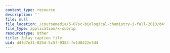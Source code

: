 ```yaml
---
content_type: resource
description: ''
file: null
file_location: /coursemedia/5-07sc-biological-chemistry-i-fall-2013/d4fd7e31025d5c5f9383fe1d8422e7d4_eOYHJLqP2Ps.vtt
file_type: application/x-subrip
resourcetype: Other
title: 3play caption file
uid: d4fd7e31-025d-5c5f-9383-fe1d8422e7d4
---
```

